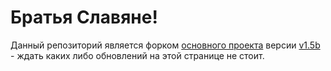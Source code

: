 # Братья Славяне!
Данный репозиторий является форком [основного проекта](https://github.com/Cranch-fur/UETools-GUI) версии [v1.5b](https://github.com/Cranch-fur/UETools-GUI/releases/tag/v1.5b) - ждать каких либо обновлений на этой странице не стоит.

